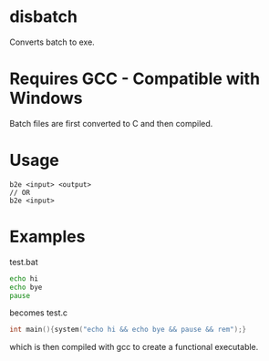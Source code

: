 # disbatch
Converts batch to exe.

# Requires GCC - Compatible with Windows

Batch files are first converted to C and then compiled.
# Usage
```
b2e <input> <output> 
// OR 
b2e <input>
```

# Examples
test.bat
```bat
echo hi
echo bye
pause
```
becomes
test.c
```c
int main(){system("echo hi && echo bye && pause && rem");}
```
which is then compiled with gcc to create a functional executable.
